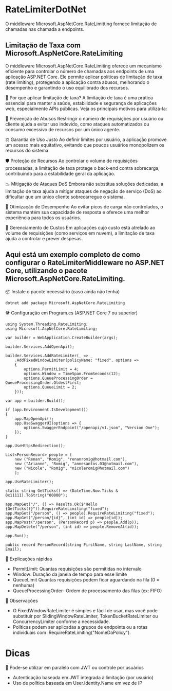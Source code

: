 # RateLimiterDotNet

O middleware Microsoft.AspNetCore.RateLimitting fornece limitação de chamadas nas chamada a endpoints.

## Limitação de Taxa com Microsoft.AspNetCore.RateLimiting

O middleware Microsoft.AspNetCore.RateLimiting oferece um mecanismo eficiente para controlar o número de chamadas aos endpoints de uma aplicação ASP.NET Core. Ele permite aplicar políticas de limitação de taxa (rate limiting), protegendo a aplicação contra abusos, melhorando o desempenho e garantindo o uso equilibrado dos recursos.

🚦 Por que aplicar limitação de taxa?
A limitação de taxa é uma prática essencial para manter a saúde, estabilidade e segurança de aplicações web, especialmente APIs públicas. Veja os principais motivos para utilizá-la:

🔐 Prevenção de Abusos
Restringir o número de requisições por usuário ou cliente ajuda a evitar uso indevido, como ataques automatizados ou consumo excessivo de recursos por um único agente.

⚖️ Garantia de Uso Justo
Ao definir limites por usuário, a aplicação promove um acesso mais equitativo, evitando que poucos usuários monopolizem os recursos do sistema.

🛡️ Proteção de Recursos
Ao controlar o volume de requisições processadas, a limitação de taxa protege o back-end contra sobrecarga, contribuindo para a estabilidade geral da aplicação.

📉 Mitigação de Ataques DoS
Embora não substitua soluções dedicadas, a limitação de taxa ajuda a mitigar ataques de negação de serviço (DoS) ao dificultar que um único cliente sobrecarregue o sistema.

🚀 Otimização de Desempenho
Ao evitar picos de carga não controlados, o sistema mantém sua capacidade de resposta e oferece uma melhor experiência para todos os usuários.

💸 Gerenciamento de Custos
Em aplicações cujo custo está atrelado ao volume de requisições (como serviços em nuvem), a limitação de taxa ajuda a controlar e prever despesas.

## Aqui está um exemplo completo de como configurar o RateLimiterMiddleware no ASP.NET Core, utilizando o pacote Microsoft.AspNetCore.RateLimiting.

📦 Instale o pacote necessário (caso ainda não tenha)

```
dotnet add package Microsoft.AspNetCore.RateLimiting
```

🛠️ Configuração em Program.cs (ASP.NET Core 7 ou superior)

```dotnet
using System.Threading.RateLimiting;
using Microsoft.AspNetCore.RateLimiting;

var builder = WebApplication.CreateBuilder(args);

builder.Services.AddOpenApi();

builder.Services.AddRateLimiter(_ => _
    .AddFixedWindowLimiter(policyName: "fixed", options =>
    {
        options.PermitLimit = 4;
        options.Window = TimeSpan.FromSeconds(12);
        options.QueueProcessingOrder = QueueProcessingOrder.OldestFirst;
        options.QueueLimit = 2;
    }));

var app = builder.Build();

if (app.Environment.IsDevelopment())
{
    app.MapOpenApi();
    app.UseSwaggerUI(options => {
        options.SwaggerEndpoint("/openapi/v1.json", "Version One");
    });
}

app.UseHttpsRedirection();

List<PersonRecord> people = [
    new ("Renan", "Romig", "renanromig@hotmail.com"),
    new ("Arianne", "Romig", "annesantos.03@hotmail.com"),
    new ("Nicole", "Romig", "nicoleromig@hotmail.com")
    ];

app.UseRateLimiter();

static string GetTicks() => (DateTime.Now.Ticks & 0x11111).ToString("00000");

app.MapGet("/", () => Results.Ok($"Hello {GetTicks()}")).RequireRateLimiting("fixed");
app.MapGet("/person", () => people).RequireRateLimiting("fixed");
app.MapGet("/person/{id}", (int id) => people[id]);
app.MapPost("/person", (PersonRecord p) => people.Add(p));
app.MapDelete("/person", (int id) => people.RemoveAt(id));

app.Run();

public record PersonRecord(string FirstName, string LastName, string Email);
```

📌 Explicações rápidas

- PermitLimit: Quantas requisições são permitidas no intervalo
- Window: Duração da janela de tempo para esse limite
- QueueLimit Quantas requisições podem ficar aguardando na fila (0 = nenhuma)
- QueueProcessingOrder- Ordem de processamento das filas (ex: FIFO)

🚨 Observações

- O FixedWindowRateLimiter é simples e fácil de usar, mas você pode substituir por SlidingWindowRateLimiter, TokenBucketRateLimiter ou ConcurrencyLimiter conforme a necessidade.
- Políticas podem ser aplicadas a grupos de endpoints ou a rotas individuais com .RequireRateLimiting("NomeDaPolicy").

# Dicas

📌 Pode-se utilizar em paralelo com JWT ou controle por usuários

- Autenticação baseada em JWT integrada à limitação (por usuário)
- Uso de política baseada em User.Identity.Name em vez de IP
